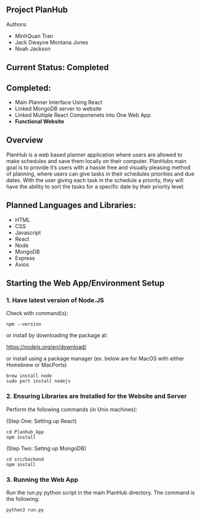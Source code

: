 ﻿## Project PlanHub

Authors:
* MinhQuan Tran
* Jack Dwayne Montana Jones
* Noah Jackson
  
## Current Status: Completed

## Completed:
* Main Planner Interface Using React
* Linked MongoDB server to website
* Linked Multiple React Componenets into One Web App
* **Functional Website**

## Overview 
PlanHub is a web based planner application where users are allowed to make schedules and save them locally on their computer. PlanHubs main goal is to provide it’s users with a hassle free and visually pleasing method of planning, where users can give tasks in their schedules priorities and due dates. With the user giving each task in the schedule a priority, they will have the ability to sort the tasks for a specific date by their priority level. 

## Planned Languages and Libraries:
* HTML
* CSS
* Javascript
* React
* Node
* MongoDB 
* Express 
* Axios


## Starting the Web App/Environment Setup
### 1. Have latest version of Node.JS
Check with command(s):  

```
npm --version
```

or install by downloading the package at:

https://nodejs.org/en/download/

or install using a package manager (ex. below are for MacOS with either Homebrew or MacPorts)

```
brew install node 
sudo port install nodejs
```

### 2. Ensuring Libraries are Installed for the Website and Server  
Perform the following commands (in Unix machines):

(Step One: Setting up React)  
```
cd Planhub_App  
npm install  
```

(Step Two: Settng up MongoDB)  
```
cd src/backend
npm install
```

### 3. Running the Web App
Run the run.py python script in the main PlanHub directory. The command is the following:

```
python3 run.py
```

